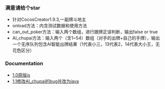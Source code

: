 ### 满意请给个star
* 针对CocosCreator1.9.3,一副牌斗地主
* onload方法：内含测试数据和使用方法
* can_out_poker方法：输入两个数组，进行跟牌正误判断，输出false or true
* AI_chupai方法：输入两个（含1~54）数组（对手的出牌+自己的手牌），输出一个无序队列包含AI智能出牌结果（1代表小三，13代表2，14代表大小王，无花色区分）




### Documentation

* [1.0原版js](http://github.com/IMGameDesigner/PokerGame/a.js)
* [1.1修改AI_chupai的bug并改为java](https://github.com/IMGameDesigner/PokerGame/landowner.java)

